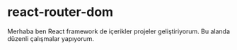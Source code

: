 # react-router-dom
Merhaba ben React framework de içerikler projeler geliştiriyorum. 
Bu alanda düzenli çalışmalar yapıyorum.
